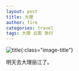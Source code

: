 ```yaml
---
layout: post
title: 大理
author: fire
categories: travel 
tags: 大理 云南 旅行
---
```


![title](http://image.sideproject.cn/title/title_010.jpg){:class="image-title"}

明天去大理丽江了。 